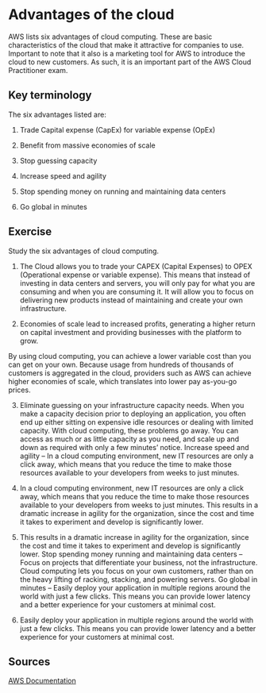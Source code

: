# Advantages of the cloud

AWS lists six advantages of cloud computing. These are basic characteristics of the cloud that make it attractive for companies to use. Important to note that it also is a marketing tool for AWS to introduce the cloud to new customers. As such, it is an important part of the AWS Cloud Practitioner exam.


## Key terminology

The six advantages listed are:

1. Trade Capital expense (CapEx) for variable expense (OpEx)

2. Benefit from massive economies of scale

3. Stop guessing capacity

4. Increase speed and agility

5. Stop spending money on running and maintaining data centers

6. Go global in minutes


## Exercise

Study the six advantages of cloud computing.

1. The Cloud allows you to trade your CAPEX (Capital Expenses) to OPEX (Operational expense or variable expense). This means that instead of investing in data centers and servers, you will only pay for what you are consuming and when you are consuming it. It will allow you to focus on delivering new products instead of maintaining and create your own infrastructure.

2. Economies of scale lead to increased profits, generating a higher return on capital investment and providing businesses with the platform to grow.

By using cloud computing, you can achieve a lower variable cost than you can get on your own. Because usage from hundreds of thousands of customers is aggregated in the cloud, providers such as AWS can achieve higher economies of scale, which translates into lower pay as-you-go prices.

3. Eliminate guessing on your infrastructure capacity needs. When you make a capacity decision prior to deploying an application, you often end up either sitting on expensive idle resources or dealing with limited capacity. With cloud computing, these problems go away. You can access as much or as little capacity as you need, and scale up and down as required with only a few minutes’ notice. Increase speed and agility – In a cloud computing environment, new IT resources are only a click away, which means that you reduce the time to make those resources available to your developers from weeks to just minutes.

4. In a cloud computing environment, new IT resources are only a click away, which means that you reduce the time to make those resources available to your developers from weeks to just minutes. This results in a dramatic increase in agility for the organization, since the cost and time it takes to experiment and develop is significantly lower.

5. This results in a dramatic increase in agility for the organization, since the cost and time it takes to experiment and develop is significantly lower. Stop spending money running and maintaining data centers – Focus on projects that differentiate your business, not the infrastructure. Cloud computing lets you focus on your own customers, rather than on the heavy lifting of racking, stacking, and powering servers. Go global in minutes – Easily deploy your application in multiple regions around the world with just a few clicks. This means you can provide lower latency and a better experience for your customers at minimal cost.

6.  Easily deploy your application in multiple regions around the world with just a few clicks. This means you can provide lower latency and a better experience for your customers at minimal cost.

## Sources

[AWS Documentation](https://docs.aws.amazon.com/whitepapers/latest/aws-overview/six-advantages-of-cloud-computing.html)